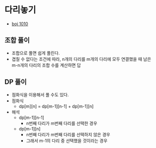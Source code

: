 # 다리놓기

- [boj 1010](https://www.acmicpc.net/problem/1010)

## 조합 풀이
- 조합으로 풀면 쉽게 풀린다.
- 겹칠 수 없다는 조건에 따라, n개의 다리를 m개의 다리에 모두 연결했을 때 남은 m-n개의 다리의 조합 수를 계산하면 답

## DP 풀이
- 점화식을 이용해서 풀 수도 있다.
- 점화식
    - dp[m][n] = dp[m-1][n-1] + dp[m-1][n]
- 해석
    - dp[m-1][n-1]
        - n번째 다리가 m번째 다리를 선택한 경우
    - dp[m-1][n]
        - n번째 다리가 m번째 다리를 선택하지 않은 경우
        - 그래서 m-1의 다리 중 선택했을 것이라는 경우
    